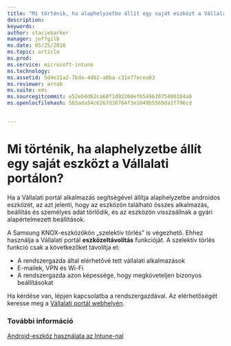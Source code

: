```yaml
---
title: "Mi történik, ha alaphelyzetbe állít egy saját eszközt a Vállalati portálon? | Microsoft Intune"
description: 
keywords: 
author: staciebarker
manager: jeffgilb
ms.date: 05/25/2016
ms.topic: article
ms.prod: 
ms.service: microsoft-intune
ms.technology: 
ms.assetid: 5d4e31a2-7bda-4d62-a0ba-c31e77ecea03
ms.reviewer: arnab
ms.suite: ems
ms.sourcegitcommit: e52ebdd62ca68f1d9226def654961075400184a8
ms.openlocfilehash: 565ada54c6267d38764f3e1049b5569da1f796cd


---
```



# Mi történik, ha alaphelyzetbe állít egy saját eszközt a Vállalati portálon?

Ha a Vállalati portál alkalmazás segítségével állítja alaphelyzetbe androidos eszközét, az azt jelenti, hogy az eszközön található összes alkalmazás, beállítás és személyes adat törlődik, és az eszközön visszaállnak a gyári alapértelmezett beállítások.

A Samsung KNOX-eszközökön „szelektív törlés” is végezhető. Ehhez használja a Vállalati portál **eszközeltávolítás** funkcióját. A szelektív törlés funkció csak a következőket távolítja el:

- A rendszergazda által elérhetővé tett vállalati alkalmazások
- E-mailek, VPN és Wi-Fi
- A rendszergazda azon képessége, hogy megköveteljen bizonyos beállításokat

Ha kérdése van, lépjen kapcsolatba a rendszergazdával. Az elérhetőségét keresse meg a [Vállalati portál webhelyén](http://portal.manage.microsoft.com).

### További információ
[Android-eszköz használata az Intune-nal](using-your-android-device-with-intune.md)


<!--HONumber=Jun16_HO4-->


